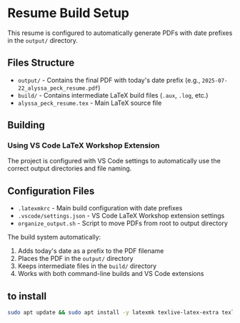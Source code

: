 # Resume Build Setup

This resume is configured to automatically generate PDFs with date prefixes in the `output/` directory.

## Files Structure

- `output/` - Contains the final PDF with today's date prefix (e.g., `2025-07-22_alyssa_peck_resume.pdf`)
- `build/` - Contains intermediate LaTeX build files (`.aux`, `.log`, etc.)
- `alyssa_peck_resume.tex` - Main LaTeX source file

## Building

### Using VS Code LaTeX Workshop Extension
The project is configured with VS Code settings to automatically use the correct output directories and file naming.


## Configuration Files

- `.latexmkrc` - Main build configuration with date prefixes
- `.vscode/settings.json` - VS Code LaTeX Workshop extension settings
- `organize_output.sh` - Script to move PDFs from root to output directory

The build system automatically:
1. Adds today's date as a prefix to the PDF filename
2. Places the PDF in the `output/` directory
3. Keeps intermediate files in the `build/` directory
4. Works with both command-line builds and VS Code extensions

## to install

```bash
sudo apt update && sudo apt install -y latexmk texlive-latex-extra texlive-fonts-recommended texlive-fonts-extra
```